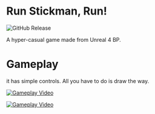# Run Stickman, Run!
![GitHub Release](https://img.shields.io/badge/Released-22.01.23-blue)

A hyper-casual game made from Unreal 4 BP.


# Gameplay
it has simple controls. All you have to do is draw the way.

[![Gameplay Video](https://img.youtube.com/vi/sBAY7XqvznY/0.jpg)](https://www.youtube.com/watch?v=sBAY7XqvznY)

[![Gameplay Video](https://img.youtube.com/vi/Z9pCe5SLc_0/0.jpg)](https://www.youtube.com/watch?v=Z9pCe5SLc_0)


